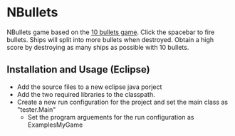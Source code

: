# NBullets

NBullets game based on the [10 bullets game](https://www.crazygames.com/game/10-bullets-html-5). Click the spacebar to fire bullets. Ships will split into more bullets when destroyed. Obtain a high score by destroying as many ships as possible with 10 bullets.

## Installation and Usage (Eclipse)

- Add the source files to a new eclipse java porject
- Add the two required libraries to the classpath. 
- Create a new run configuration for the project and set the main class as "tester.Main"
  - Set the program arguements for the run configuration as ExamplesMyGame
